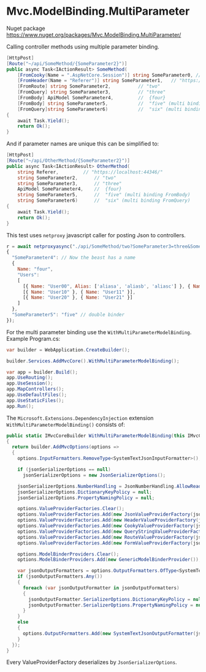 # Mvc.ModelBinding.MultiParameter

Nuget package https://www.nuget.org/packages/Mvc.ModelBinding.MultiParameter/

Calling controller methods using multiple parameter binding.

```c#
[HttpPost]
[Route("~/api/SomeMethod/{SomeParameter2}")]
public async Task<IActionResult> SomeMethod(
	[FromCooky(Name = ".AspNetCore.Session")] string SomeParameter0, // #######
	[FromHeader(Name = "Referer")] string SomeParameter1,	// "https://localhost:44346/"
	[FromRoute] string SomeParameter2,			// "two"
	[FromQuery] string SomeParameter3,			// "three"
	[FromBody] ApiModel SomeParameter4,			//  {four}
	[FromBody] string SomeParameter5,			//  "five" (multi binding FromBody)
	[FromQuery]string SomeParameter6)			//  "six" (multi binding FromQuery)
{
	await Task.Yield();
	return Ok();
}
```
And if parameter names are unique this can be simplified to:
```c#
[HttpPost]
[Route("~/api/OtherMethod/{SomeParameter2}")]
public async Task<IActionResult> OtherMethod(
	string Referer,			// "https://localhost:44346/"
	string SomeParameter2,		// "two"
	string SomeParameter3,		// "three"
	ApiModel SomeParameter4,	//  {four}
	string SomeParameter5,		//  "five" (multi binding FromBody)
	string SomeParameter6)		//  "six" (multi binding FromQuery)
{
	await Task.Yield();
	return Ok();
}
```

This test uses `netproxy` javascript caller for posting Json to controllers.

```javascript
r = await netproxyasync("./api/SomeMethod/two?SomeParameter3=three&SomeParameter6=six",
{
  "SomeParameter4": // Now the beast has a name
  {
    Name: "four",
    "Users":
    [
      [{ Name: "User00", Alias: ['aliasa', 'aliasb', 'aliasc'] }, { Name: "User01" }],
      [{ Name: "User10" }, { Name: "User11" }],
      [{ Name: "User20" }, { Name: "User21" }]
    ]
  },
  "SomeParameter5": "five" // double binder
});
```

For the multi parameter binding use the `WithMultiParameterModelBinding`.
Example Program.cs:

```c#
var builder = WebApplication.CreateBuilder();

builder.Services.AddMvcCore().WithMultiParameterModelBinding();

var app = builder.Build();
app.UseRouting();
app.UseSession();
app.MapControllers();
app.UseDefaultFiles();
app.UseStaticFiles();
app.Run();
```
The `Microsoft.Extensions.DependencyInjection` extension `WithMultiParameterModelBinding()` consists of:
```c#
public static IMvcCoreBuilder WithMultiParameterModelBinding(this IMvcCoreBuilder builder, JsonSerializerOptions? jsonSerializerOptions = null)
{
  return builder.AddMvcOptions(options =>
  {
    options.InputFormatters.RemoveType<SystemTextJsonInputFormatter>();

    if (jsonSerializerOptions == null)
      jsonSerializerOptions = new JsonSerializerOptions();

    jsonSerializerOptions.NumberHandling = JsonNumberHandling.AllowReadingFromString;
    jsonSerializerOptions.DictionaryKeyPolicy = null;
    jsonSerializerOptions.PropertyNamingPolicy = null;

    options.ValueProviderFactories.Clear();
    options.ValueProviderFactories.Add(new JsonValueProviderFactory(jsonSerializerOptions));
    options.ValueProviderFactories.Add(new HeaderValueProviderFactory(jsonSerializerOptions));
    options.ValueProviderFactories.Add(new CookyValueProviderFactory(jsonSerializerOptions));
    options.ValueProviderFactories.Add(new QueryStringValueProviderFactory(jsonSerializerOptions));
    options.ValueProviderFactories.Add(new RouteValueProviderFactory(jsonSerializerOptions));
    options.ValueProviderFactories.Add(new FormValueProviderFactory(jsonSerializerOptions));

    options.ModelBinderProviders.Clear();
    options.ModelBinderProviders.Add(new GenericModelBinderProvider());

    var jsonOutputFormatters = options.OutputFormatters.OfType<SystemTextJsonOutputFormatter>();
    if (jsonOutputFormatters.Any())
    {
      foreach (var jsonOutputFormatter in jsonOutputFormatters)
      {
        jsonOutputFormatter.SerializerOptions.DictionaryKeyPolicy = null;
        jsonOutputFormatter.SerializerOptions.PropertyNamingPolicy = null;
      }
    }
    else
    {
      options.OutputFormatters.Add(new SystemTextJsonOutputFormatter(jsonSerializerOptions));
    }
  });
}
```
Every ValueProviderFactory deserializes by `JsonSerializerOptions`.


